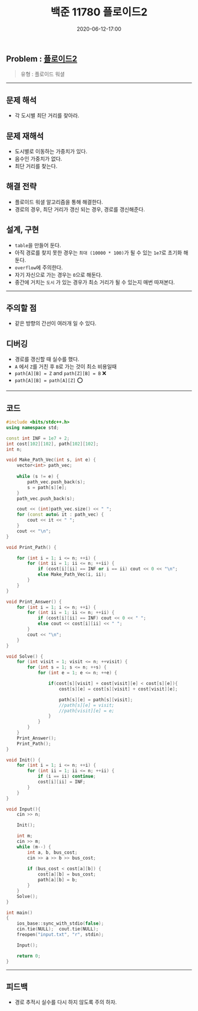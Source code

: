 ﻿---
title: 백준 11780 플로이드2
date: 2020-06-12-17:00
categories:
- PS

tags:
- baekjoon
- PS
- Problem Solve
- Floyd Warshall
---

## Problem : [플로이드2](https://www.acmicpc.net/problem/11780)
> 유형 : 플로이드 워셜

---

 
## 문제 해석
* 각 도시별 최단 거리를 찾아라.

## 문제 재해석
* 도시별로 이동하는 가중치가 있다.
* 음수인 가중치가 없다.
* 최단 거리를 찾는다.

## 해결 전략
* 플로이드 워셜 알고리즘을 통해 해결한다.
* 경로의 경우, 최단 거리가 갱신 되는 경우, 경로를 갱신해준다.

## 설계, 구현
* `table`을 만들어 둔다.
* 아직 경로를 찾지 못한 경우는 `최대 (10000 * 100)`가 될 수 있는 `1e7`로 초기화 해둔다.
* `overflow`에 주의한다.
* 자기 자신으로 가는 경우는 `0`으로 해둔다.
* 중간에 거치는 `도시` 가 있는 경우가 최소 거리가 될 수 있는지 매번 따져본다.

---

## 주의할 점
* 같은 방향의 간선이 여러개 일 수 있다.

## 디버깅
* 경로를 갱신할 때 실수를 했다.
* `A` 에서 `Z`를 거친 후 `B`로 가는 것이 최소 비용일때
* `path[A][B] = Z` and   `path[Z][B] = B` :x:
* `path[A][B] = path[A][Z]` :o:

---


## 코드

```c++
#include <bits/stdc++.h>
using namespace std;

const int INF = 1e7 + 2;
int cost[102][102], path[102][102];
int n;

void Make_Path_Vec(int s, int e) {
    vector<int> path_vec;
    
    while (s != e) {
        path_vec.push_back(s);
        s = path[s][e];
    }
    path_vec.push_back(s);

    cout << (int)path_vec.size() << " ";
    for (const auto& it : path_vec) {
        cout << it << " ";
    }
    cout << "\n";
}

void Print_Path() {

    for (int i = 1; i <= n; ++i) {
        for (int ii = 1; ii <= n; ++ii) {
            if (cost[i][ii] == INF or i == ii) cout << 0 << "\n";
            else Make_Path_Vec(i, ii);
        }
    }
}

void Print_Answer() {
    for (int i = 1; i <= n; ++i) {
        for (int ii = 1; ii <= n; ++ii) {
            if (cost[i][ii] == INF) cout << 0 << " ";
            else cout << cost[i][ii] << " ";
        }
        cout << "\n";
    }
}

void Solve() {
    for (int visit = 1; visit <= n; ++visit) {
        for (int s = 1; s <= n; ++s) {
            for (int e = 1; e <= n; ++e) {

                if(cost[s][visit] + cost[visit][e] < cost[s][e]){
                    cost[s][e] = cost[s][visit] + cost[visit][e];

                    path[s][e] = path[s][visit];
                    //path[s][e] = visit;
                    //path[visit][e] = e;
                }
            }
        }
    }
    Print_Answer();
    Print_Path();
}

void Init() {
    for (int i = 1; i <= n; ++i) {
        for (int ii = 1; ii <= n; ++ii) {
            if (i == ii) continue;
            cost[i][ii] = INF;
        }
    }
}

void Input(){
    cin >> n;

    Init();

    int m;
    cin >> m;
    while (m--) {
        int a, b, bus_cost;
        cin >> a >> b >> bus_cost;
        
        if (bus_cost < cost[a][b]) {
            cost[a][b] = bus_cost;
            path[a][b] = b;
        }
    }
    Solve();
}

int main()
{
    ios_base::sync_with_stdio(false);
    cin.tie(NULL);  cout.tie(NULL);
    freopen("input.txt", "r", stdin);

    Input();

    return 0;
}
```


---


## 피드백

* 경로 추적시 실수를 다시 하지 않도록 주의 하자.
